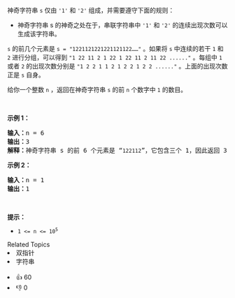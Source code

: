 <p>神奇字符串 <code>s</code> 仅由 <code>'1'</code> 和 <code>'2'</code> 组成，并需要遵守下面的规则：</p>

<ul> 
 <li>神奇字符串 s 的神奇之处在于，串联字符串中 <code>'1'</code> 和 <code>'2'</code> 的连续出现次数可以生成该字符串。</li> 
</ul>

<p><code>s</code> 的前几个元素是 <code>s = "1221121221221121122……"</code> 。如果将 <code>s</code> 中连续的若干 <code>1</code> 和 <code>2</code> 进行分组，可以得到 <code>"1 22 11 2 1 22 1 22 11 2 11 22 ......"</code> 。每组中 <code>1</code> 或者 <code>2</code> 的出现次数分别是 <code>"1 2 2 1 1 2 1 2 2 1 2 2 ......"</code> 。上面的出现次数正是 <code>s</code> 自身。</p>

<p>给你一个整数 <code>n</code> ，返回在神奇字符串 <code>s</code> 的前 <code>n</code> 个数字中 <code>1</code> 的数目。</p>

<p>&nbsp;</p>

<p><strong>示例 1：</strong></p>

<pre>
<strong>输入：</strong>n = 6
<strong>输出：</strong>3
<strong>解释：</strong>神奇字符串 s 的前 6 个元素是 “<span><code>122112</code></span>”，它包含三个 1，因此返回 3 。 
</pre>

<p><strong>示例 2：</strong></p>

<pre>
<strong>输入：</strong>n = 1
<strong>输出：</strong>1
</pre>

<p>&nbsp;</p>

<p><strong>提示：</strong></p>

<ul> 
 <li><code>1 &lt;= n &lt;= 10<sup>5</sup></code></li> 
</ul>

<div><div>Related Topics</div><div><li>双指针</li><li>字符串</li></div></div><br><div><li>👍 60</li><li>👎 0</li></div>